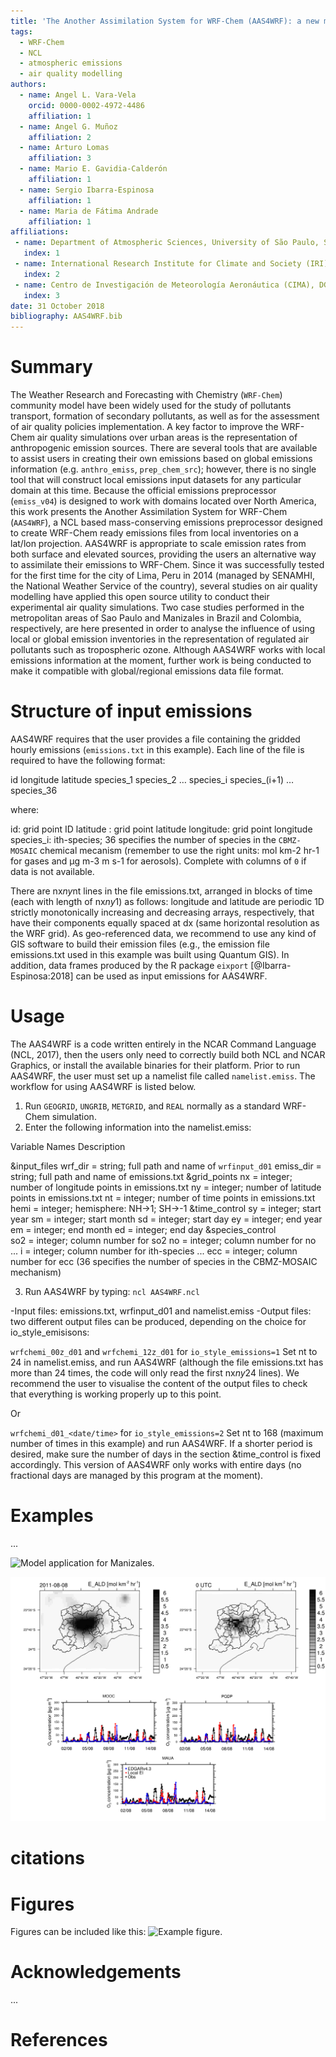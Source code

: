 ```yaml
---
title: 'The Another Assimilation System for WRF-Chem (AAS4WRF): a new mass-conserving emissions preprocessor for WRF-Chem regional modelling'
tags:
  - WRF-Chem
  - NCL
  - atmospheric emissions 
  - air quality modelling
authors:
  - name: Angel L. Vara-Vela
    orcid: 0000-0002-4972-4486
    affiliation: 1 
  - name: Angel G. Muñoz
    affiliation: 2
  - name: Arturo Lomas
    affiliation: 3  
  - name: Mario E. Gavidia-Calderón
    affiliation: 1   
  - name: Sergio Ibarra-Espinosa
    affiliation: 1
  - name: Maria de Fátima Andrade
    affiliation: 1   
affiliations:
 - name: Department of Atmospheric Sciences, University of São Paulo, São Paulo, Brazil
   index: 1
 - name: International Research Institute for Climate and Society (IRI), Columbia University, New York, USA
   index: 2
 - name: Centro de Investigación de Meteorología Aeronáutica (CIMA), DGAC, Quito, Ecuador
   index: 3   
date: 31 October 2018
bibliography: AAS4WRF.bib
---
```


# Summary

The Weather Research and Forecasting with Chemistry (``WRF-Chem``) community model have been widely used for the study of pollutants transport, formation of secondary pollutants, as well as for the assessment of air quality policies implementation. A key factor to improve the WRF-Chem air quality simulations over urban areas is the representation of anthropogenic emission sources. There are several tools that are available to assist users in creating their own emissions based on global emissions information (e.g. ``anthro_emiss``, ``prep_chem_src``); however, there is no single tool that will construct local emissions input datasets for any particular domain at this time. Because the official emissions preprocessor (``emiss_v04``) is designed to work with domains located over North America, this work presents the Another Assimilation System for WRF-Chem (``AAS4WRF``), a NCL based mass-conserving emissions preprocessor designed to create WRF-Chem ready emissions files from local inventories on a lat/lon projection. AAS4WRF is appropriate to scale emission rates from both surface and elevated sources, providing the users an alternative way to assimilate their emissions to WRF-Chem. Since it was successfully tested for the first time for the city of Lima, Peru in 2014 (managed by SENAMHI, the National Weather Service of the country), several studies on air quality modelling have applied this open source utility to conduct their experimental air quality simulations. Two case studies performed in the metropolitan areas of Sao Paulo and Manizales in Brazil and Colombia, respectively, are here presented in order to analyse the influence of using local or global emission inventories in the representation of regulated air pollutants such as tropospheric ozone. Although AAS4WRF works with local emissions information at the moment, further work is being conducted to make it compatible with global/regional emissions data file format.

# Structure of input emissions

AAS4WRF requires that the user provides a file containing the gridded hourly emissions (``emissions.txt`` in this example). Each line of the file is required to have the following format:

id   longitude   latitude   species_1   species_2 … species_i   species_(i+1) … species_36

where:

id: grid point ID
latitude : grid point latitude
longitude: grid point longitude
species_i: ith-species; 36 specifies the number of species in the ``CBMZ-MOSAIC`` chemical mecanism (remember to use the right units: mol km-2 hr-1 for gases and µg m-3 m s-1 for aerosols). Complete with columns of ``0`` if data is not available.

There are nx*ny*nt lines in the file emissions.txt, arranged in blocks of time (each with length of nx*ny*1) as follows: longitude and latitude are periodic 1D strictly monotonically increasing and decreasing arrays, respectively, that have their components equally spaced at dx (same horizontal resolution as the WRF grid). As geo-referenced data, we recommend to use any kind of GIS software to build their emission files (e.g., the emission file emissions.txt used in this example was built using Quantum GIS). In addition, data frames produced by the R package ``eixport`` [@Ibarra-Espinosa:2018] can be used as input emissions for AAS4WRF.

# Usage

The AAS4WRF is a code written entirely in the NCAR Command Language (NCL, 2017), then the users only need to correctly build both NCL and NCAR Graphics, or install the available binaries for their platform. Prior to run AAS4WRF, the user must set up a namelist file called ``namelist.emiss``. The workflow for using AAS4WRF is listed below.

1. Run ``GEOGRID``, ``UNGRIB``, ``METGRID``, and ``REAL`` normally as a standard WRF-Chem simulation.
2. Enter the following information into the namelist.emiss: 

Variable Names     Description

&input_files
  wrf_dir        = string; full path and name of ``wrfinput_d01`` 
  emiss_dir      = string; full path and name of emissions.txt
&grid_points
  nx             = integer; number of longitude points in emissions.txt
  ny             = integer; number of latitude points in emissions.txt
  nt             = integer; number of time points in emissions.txt
  hemi           = integer; hemisphere: NH→1; SH→-1
&time_control
  sy             = integer; start year
  sm             = integer; start month
  sd             = integer; start day
  ey             = integer; end year
  em             = integer; end month
  ed             = integer; end day
&species_control   
  so2            = integer; column number for so2
  no             = integer; column number for no
  ...
  i              = integer; column number for ith-species
  ...
  ecc            = integer; column number for ecc (36 specifies the number of species in the CBMZ-MOSAIC mechanism)

3. Run AAS4WRF by typing: ``ncl AAS4WRF.ncl``

-Input files: emissions.txt, wrfinput_d01 and namelist.emiss
-Output files: two different output files can be produced, depending on the choice for io_style_emisisons:

``wrfchemi_00z_d01`` and ``wrfchemi_12z_d01`` for ``io_style_emissions=1``
Set nt to 24 in namelist.emiss, and run AAS4WRF (although the file emissions.txt has more than 24 times, the code will only read the first nx*ny*24 lines). We recommend the user to visualise the content of the output files to check that everything is working properly up to this point.

Or 

``wrfchemi_d01_<date/time>`` for ``io_style_emissions=2``
Set nt to 168 (maximum number of times in this example) and run AAS4WRF. If a shorter period is desired, make sure the number of days in the section &time_control is fixed accordingly. This version of AAS4WRF only works with entire days (no fractional days are managed by this program at the moment).

# Examples

...

![Model application for Manizales.](Manizales.png)

![Model application for São Paulo.](SaoPaulo.png)

# citations

# Figures

Figures can be included like this: ![Example figure.](figure.png)

# Acknowledgements

...

# References

